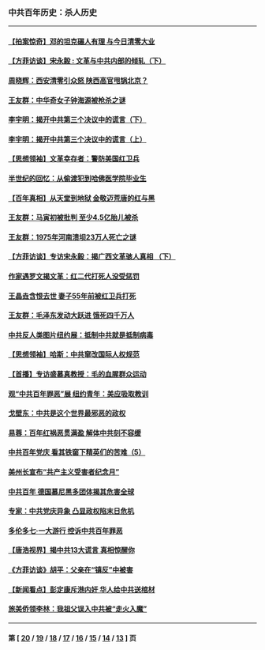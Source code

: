 ### 中共百年历史：杀人历史
---
#### [【拍案惊奇】邓的坦克碾人有理 与今日清零大业](../../pages/nf1176106/n13729574.md?10100430) 
#### [【方菲访谈】宋永毅 : 文革与中共内部的倾轧（下）](../../pages/nf1176106/n13486836.md?10100430) 
#### [周晓辉：西安清零引众怒 陕西高官甩锅北京？](../../pages/nf1176106/n13484627.md?10100430) 
#### [王友群：中华奇女子钟海源被枪杀之谜](../../pages/nf1176106/n13430555.md?10100430) 
#### [李宇明：揭开中共第三个决议中的谎言（下）](../../pages/nf1176106/n13389389.md?10100430) 
#### [李宇明：揭开中共第三个决议中的谎言（上）](../../pages/nf1176106/n13388697.md?10100430) 
#### [【思想领袖】文革幸存者：警防美国红卫兵](../../pages/nf1176106/n13339289.md?10100430) 
#### [半世纪的回忆：从偷渡犯到哈佛医学院毕业生](../../pages/nf1176106/n13345328.md?10100430) 
#### [【百年真相】从天堂到地狱 金敬迈荒唐的红与黑](../../pages/nf1176106/n13336995.md?10100430) 
#### [王友群：马寅初被批判 至少4.5亿胎儿被杀](../../pages/nf1176106/n13260313.md?10100430) 
#### [王友群：1975年河南溃坝23万人死亡之谜](../../pages/nf1176106/n13231576.md?10100430) 
#### [【方菲访谈】专访宋永毅：揭广西文革骇人真相 （下）](../../pages/nf1176106/n13209074.md?10100430) 
#### [作家遇罗文揭文革：红二代打死人没受惩罚](../../pages/nf1176106/n13205254.md?10100430) 
#### [王晶垚含恨去世 妻子55年前被红卫兵打死](../../pages/nf1176106/n13203590.md?10100430) 
#### [王友群：毛泽东发动大跃进 饿死四千万人](../../pages/nf1176106/n13177158.md?10100430) 
#### [中共反人类图片纽约展：抵制中共就是抵制病毒](../../pages/nf1176106/n13115371.md?10100430) 
#### [【思想领袖】哈斯：中共窜改国际人权规范](../../pages/nf1176106/n13053647.md?10100430) 
#### [【首播】专访盛慕真教授：毛的血腥群众运动](../../pages/nf1176106/n13091782.md?10100430) 
#### [观“中共百年罪恶”展 纽约青年：美应吸取教训](../../pages/nf1176106/n13085246.md?10100430) 
#### [戈壁东：中共是这个世界最邪恶的政权](../../pages/nf1176106/n13085641.md?10100430) 
#### [易蓉：百年红祸恶贯满盈 解体中共刻不容缓](../../pages/nf1176106/n13084455.md?10100430) 
#### [中共百年党庆 看其铁窗下精英们的苦难（5）](../../pages/nf1176106/n13076766.md?10100430) 
#### [美州长宣布“共产主义受害者纪念月”](../../pages/nf1176106/n13074024.md?10100430) 
#### [中共百年 德国慕尼黑多团体揭其危害全球](../../pages/nf1176106/n13068873.md?10100430) 
#### [专家：中共党庆异象 凸显政权陷末日危机](../../pages/nf1176106/n13067084.md?10100430) 
#### [多伦多七·一大游行 控诉中共百年罪恶](../../pages/nf1176106/n13062043.md?10100430) 
#### [【唐浩视界】揭中共13大谎言 真相惊醒你](../../pages/nf1176106/n13065208.md?10100430) 
#### [《方菲访谈》胡平：父亲在“镇反”中被害](../../pages/nf1176106/n13064114.md?10100430) 
#### [【新闻看点】彭定康斥港内奸 华人给中共送棺材](../../pages/nf1176106/n13064230.md?10100430) 
#### [旅美侨领李林：我祖父误入中共被“走火入魔”](../../pages/nf1176106/n13062777.md?10100430) 

---
#### 第 [ [20](./20.md?10100430) / [19](./19.md?10100430) / [18](./18.md?10100430) / [17](./17.md?10100430) / [16](./16.md?10100430) / [15](./15.md?10100430) / [14](./14.md?10100430) / [13](./13.md?10100430) ] 页
